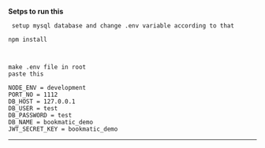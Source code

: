 **Setps to run this**

     setup mysql database and change .env variable according to that

    npm install



    make .env file in root
    paste this

    NODE_ENV = development
    PORT_NO = 1112
    DB_HOST = 127.0.0.1
    DB_USER = test
    DB_PASSWORD = test
    DB_NAME = bookmatic_demo
    JWT_SECRET_KEY = bookmatic_demo

---
